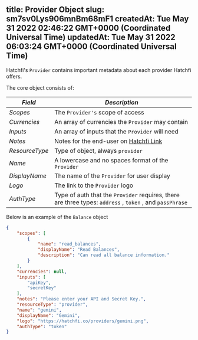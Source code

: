 
title: Provider Object 
slug: sm7sv0Lys906mnBm68mF1
createdAt: Tue May 31 2022 02:46:22 GMT+0000 (Coordinated Universal Time)
updatedAt: Tue May 31 2022 06:03:24 GMT+0000 (Coordinated Universal Time)
---

Hatchfi's `Provider` contains important metadata about each provider Hatchfi offers.

The core object consists of:

| *Field*        | *Description*                                                                                                  |
| -------------- | -------------------------------------------------------------------------------------------------------------- |
| *Scopes*       | The `Provider's` scope of access                                                                               |
| *Currencies*   | An array of currencies the `Provider` may contain                                                              |
| *Inputs*       | An array of inputs that the `Provider` will need                                                               |
| *Notes*        | Notes for the end-user on [Hatchfi Link](https://docs.hatchfi.co/hatchfi-link)                                 |
| *ResourceType* | Type of object, always `provider`&#x20;                                                                        |
| *Name*         | A lowercase and no spaces format of the `Provider`&#x20;                                                       |
| *DisplayName*  | The name of the `Provider` for user display                                                                    |
| *Logo*         | The link to the `Provider` logo                                                                                |
| *AuthType*     | Type of auth that the `Provider` requires, there are three types: `address` , `token` , and `passPhrase`&#x20; |

Below is an example of the `Balance` object

```json
{
	"scopes": [
		{
			"name": "read_balances",
			"displayName": "Read Balances",
			"description": "Can read all balance information."
		}
	],
	"currencies": null,
	"inputs": [
		"apiKey",
		"secretKey"
	],
	"notes": "Please enter your API and Secret Key.",
	"resourceType": "provider",
	"name": "gemini",
	"displayName": "Gemini",
	"logo": "https://hatchfi.co/providers/gemini.png",
	"authType": "token"
}
```

###

